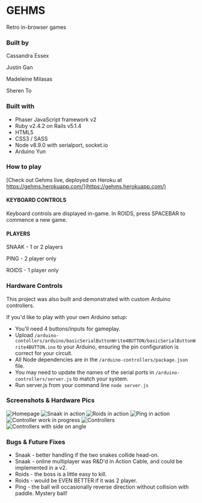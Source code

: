 # GEHMS

Retro in-browser games


### Built by

Cassandra Essex

Justin Gan

Madeleine Milasas

Sheren To



### Built with

- Phaser JavaScript framework v2
- Ruby v2.4.2 on Rails v5.1.4
- HTML5
- CSS3 / SASS
- Node v8.9.0 with serialport, socket.io
- Arduino Yun



### How to play

[Check out Gehms live, deployed on Heroku at https://gehms.herokuapp.com/](https://gehms.herokuapp.com/)

#### KEYBOARD CONTROLS

Keyboard controls are displayed in-game.
In ROIDS, press SPACEBAR to commence a new game.

#### PLAYERS

SNAAK - 1 or 2 players

PING - 2 player only

ROIDS - 1 player only



### Hardware Controls

This project was also built and demonstrated with custom Arduino controllers.

If you'd like to play with your own Arduino setup:
* You'll need 4 buttons/inputs for gameplay.
* Upload `/arduino-contollers/arduino/basicSerialButtonWrite4BUTTON/basicSerialButtonWrite4BUTTON.ino` to your Arduino, ensuring the pin configuration is correct for your circuit.
* All Node dependencies are in the `/arduino-controllers/package.json` file.
* You may need to update the names of the serial ports in `/arduino-controllers/server.js` to match your system.
* Run server.js from your command line
`node server.js`


### Screenshots & Hardware Pics

![Homepage](http://res.cloudinary.com/mrmy/image/upload/v1517408103/gehms-home_ebbe1g.jpg)
![Snaak in action](http://res.cloudinary.com/mrmy/image/upload/v1517407975/gehms-snaak-progress_kczey3.jpg)
![Roids in action](http://res.cloudinary.com/mrmy/image/upload/v1517408022/gehms-roids_nlqmnb.jpg)
![Ping in action](http://res.cloudinary.com/mrmy/image/upload/v1517407942/gehms-ping-progress_t50ek5.jpg)
![Controller work in progress](http://res.cloudinary.com/mrmy/image/upload/v1517408251/controllers01_avyrag.jpg)
![Controllers](http://res.cloudinary.com/mrmy/image/upload/v1517408367/controllers02_iywryk.jpg)
![Controllers with side on angle](http://res.cloudinary.com/mrmy/image/upload/v1517408385/controllers03_lym3eu.jpg)


### Bugs & Future Fixes

* Snaak - better handling if the two snakes collide head-on.
* Snaak - online multiplayer was R&D'd in Action Cable, and could be implemented in a v2.
* Roids - the boss is a little easy to kill.
* Roids - would be EVEN BETTER if it was 2 player.
* Ping - the ball will occasionally reverse direction without collision with paddle. Mystery ball!
